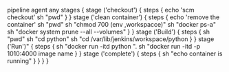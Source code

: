 pipeline
agent any
stages {
stage ('checkout') {
steps {
echo 'scm checkout'
sh "pwd"
}
}
stage ('clean container') {
steps {
echo 'remove the container'
sh "pwd"
sh "chmod 700 (env ,workspacce)"
sh "docker ps-a"
sh "docker system prune --all --volumes"
}
}
stage ('Build') {
steps {
sh "pwd"
sh "cd python"
sh "cd /var/lib/jenkins/workspace/python
}
}
stage ('Run')" {
steps {
sh "docker run -itd python ".
sh "docker run -itd -p 1010:4000 image name 
}
}
stage ('complete') {
steps {
sh "echo container is running"
}
}
}
}
